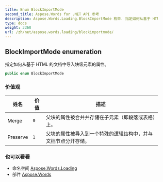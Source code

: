 ```yaml
---
title: Enum BlockImportMode
second_title: Aspose.Words for .NET API 参考
description: Aspose.Words.Loading.BlockImportMode 枚举. 指定如何从基于 HTML 的文档中导入块级元素的属性
type: docs
weight: 3360
url: /zh/net/aspose.words.loading/blockimportmode/
---
```

## BlockImportMode enumeration

指定如何从基于 HTML 的文档中导入块级元素的属性。

```csharp
public enum BlockImportMode
```

### 价值观

| 姓名 | 价值 | 描述 |
| --- | --- | --- |
| Merge | `0` | 父块的属性被合并并存储在子元素（即段落或表格）上。 |
| Preserve | `1` | 父块的属性被导入到一个特殊的逻辑结构中，并与 文档节点分开存储。 |

### 也可以看看

* 命名空间 [Aspose.Words.Loading](../../aspose.words.loading/)
* 部件 [Aspose.Words](../../)


